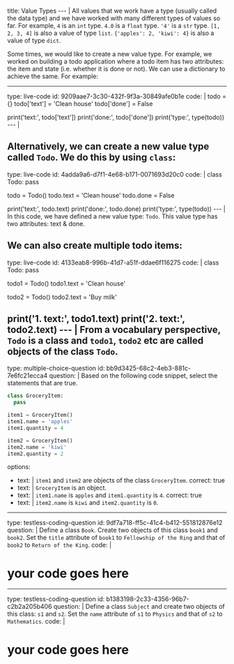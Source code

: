 title: Value Types
--- |
  All values that we work have a type (usually called the data type) and we have worked with many different types of values so far. For example, `4` is an `int` type. `4.0` is a `float` type. `'4'` is a `str` type. `[1, 2, 3, 4]` is also a value of type `list`. `{'apples': 2, 'kiwi': 4}` is also a value of type `dict`.

  Some times, we would like to create a new value type. For example, we worked on building a todo application where a todo item has two attributes: the item and state (i.e. whether it is done or not). We can use a dictionary to achieve the same. For example:

---
type: live-code
id: 9209aae7-3c30-432f-9f3a-30849afe0b1e
code: |
  todo = {}
  todo['text'] = 'Clean house'
  todo['done'] = False

  print('text:', todo['text'])
  print('done:', todo['done'])
  print('type:', type(todo))
--- |

  Alternatively, we can create a new value type called `Todo`. We do this by using `class`:
---
type: live-code
id: 4adda9a6-d7f1-4e68-b171-0071693d20c0
code: |
  class Todo:
    pass

  todo = Todo()
  todo.text = 'Clean house'
  todo.done = False

  print('text:', todo.text)
  print('done:', todo.done)
  print('type:', type(todo))
--- |
  In this code, we have defined a new value type: `Todo`. This value type has two attributes: text & done.

  We can also create multiple todo items:
---
type: live-code
id: 4133eab8-996b-41d7-a51f-ddae6f116275
code: |
  class Todo:
    pass

  todo1 = Todo()
  todo1.text = 'Clean house'

  todo2 = Todo()
  todo2.text = 'Buy milk'

  print('1. text:', todo1.text)
  print('2. text:', todo2.text)
--- |
  From a vocabulary perspective, `Todo` is a class and `todo1`, `todo2` etc are called objects of the class `Todo`.
---
type: multiple-choice-question
id: bb9d3425-68c2-4eb3-881c-7e6fc21ecca4
question: |
  Based on the following code snippet, select the statements that are true.

  ```Python
  class GroceryItem:
    pass

  item1 = GroceryItem()
  item1.name = 'apples'
  item1.quantity = 4

  item2 = GroceryItem()
  item2.name = 'kiwi'
  item2.quantity = 2
  ```
options:
  - text: |
      `item1` and `item2` are objects of the class `GroceryItem`.
    correct: true
  - text: |
      `GroceryItem` is an object.
  - text: |
      `item1.name` is `apples` and `item1.quantity` is `4`.
    correct: true
  - text: |
      `item2.name` is `kiwi` and `item2.quantity` is `0`.

---
type: testless-coding-question
id: 9df7a718-ff5c-41c4-b412-551812876e12
question: |
  Define a class `Book`. Create two objects of this class `book1` and `book2`. Set the `title` attribute of `book1` to `Fellowship of the Ring` and that of `book2` to `Return of the King`.
code: |
  # your code goes here

---
type: testless-coding-question
id: b1383198-2c33-4356-96b7-c2b2a205b406
question: |
  Define a class `Subject` and create two objects of this class: `s1` and `s2`. Set the `name` attribute of `s1` to `Physics` and that of `s2` to `Mathematics`.
code: |
  # your code goes here
